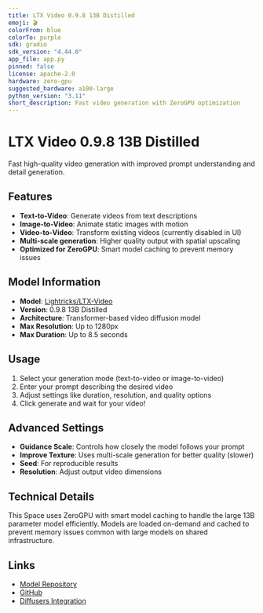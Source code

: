 ```yaml
---
title: LTX Video 0.9.8 13B Distilled
emoji: 🎬
colorFrom: blue
colorTo: purple
sdk: gradio
sdk_version: "4.44.0"
app_file: app.py
pinned: false
license: apache-2.0
hardware: zero-gpu
suggested_hardware: a100-large
python_version: "3.11"
short_description: Fast video generation with ZeroGPU optimization
---
```


# LTX Video 0.9.8 13B Distilled

Fast high-quality video generation with improved prompt understanding and detail generation.

## Features

- **Text-to-Video**: Generate videos from text descriptions
- **Image-to-Video**: Animate static images with motion 
- **Video-to-Video**: Transform existing videos (currently disabled in UI)
- **Multi-scale generation**: Higher quality output with spatial upscaling
- **Optimized for ZeroGPU**: Smart model caching to prevent memory issues

## Model Information

- **Model**: [Lightricks/LTX-Video](https://huggingface.co/Lightricks/LTX-Video)
- **Version**: 0.9.8 13B Distilled
- **Architecture**: Transformer-based video diffusion model
- **Max Resolution**: Up to 1280px
- **Max Duration**: Up to 8.5 seconds

## Usage

1. Select your generation mode (text-to-video or image-to-video)
2. Enter your prompt describing the desired video
3. Adjust settings like duration, resolution, and quality options
4. Click generate and wait for your video!

## Advanced Settings

- **Guidance Scale**: Controls how closely the model follows your prompt
- **Improve Texture**: Uses multi-scale generation for better quality (slower)
- **Seed**: For reproducible results
- **Resolution**: Adjust output video dimensions

## Technical Details

This Space uses ZeroGPU with smart model caching to handle the large 13B parameter model efficiently. Models are loaded on-demand and cached to prevent memory issues common with large models on shared infrastructure.

## Links

- [Model Repository](https://huggingface.co/Lightricks/LTX-Video)
- [GitHub](https://github.com/Lightricks/LTX-Video)
- [Diffusers Integration](https://huggingface.co/Lightricks/LTX-Video-0.9.8-13B-distilled#diffusers-🧨)